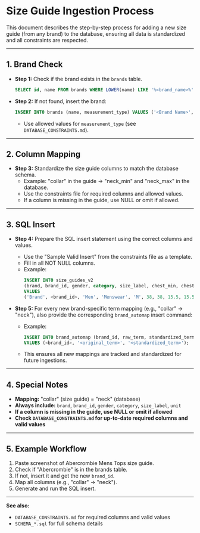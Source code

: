 # Size Guide Ingestion Process

This document describes the step-by-step process for adding a new size guide (from any brand) to the database, ensuring all data is standardized and all constraints are respected.

---

## 1. Brand Check

- **Step 1:** Check if the brand exists in the `brands` table.
  ```sql
  SELECT id, name FROM brands WHERE LOWER(name) LIKE '%<brand_name>%';
  ```
- **Step 2:** If not found, insert the brand:
  ```sql
  INSERT INTO brands (name, measurement_type) VALUES ('<Brand Name>', '<brand_level|product_level>') RETURNING id;
  ```
  - Use allowed values for `measurement_type` (see `DATABASE_CONSTRAINTS.md`).

---

## 2. Column Mapping

- **Step 3:** Standardize the size guide columns to match the database schema.
  - Example: "collar" in the guide → "neck_min" and "neck_max" in the database.
  - Use the constraints file for required columns and allowed values.
  - If a column is missing in the guide, use NULL or omit if allowed.

---

## 3. SQL Insert

- **Step 4:** Prepare the SQL insert statement using the correct columns and values.
  - Use the "Sample Valid Insert" from the constraints file as a template.
  - Fill in all NOT NULL columns.
  - Example:
    ```sql
    INSERT INTO size_guides_v2
    (brand, brand_id, gender, category, size_label, chest_min, chest_max, neck_min, neck_max, waist_min, waist_max, unit)
    VALUES
    ('Brand', <brand_id>, 'Men', 'Menswear', 'M', 38, 38, 15.5, 15.5, 32, 32, 'in');
    ```

- **Step 5:** For every new brand-specific term mapping (e.g., "collar" → "neck"), also provide the corresponding `brand_automap` insert command:
  - Example:
    ```sql
    INSERT INTO brand_automap (brand_id, raw_term, standardized_term)
    VALUES (<brand_id>, '<original_term>', '<standardized_term>');
    ```
  - This ensures all new mappings are tracked and standardized for future ingestions.

---

## 4. Special Notes

- **Mapping:** "collar" (size guide) = "neck" (database)
- **Always include:** `brand`, `brand_id`, `gender`, `category`, `size_label`, `unit`
- **If a column is missing in the guide, use NULL or omit if allowed**
- **Check `DATABASE_CONSTRAINTS.md` for up-to-date required columns and valid values**

---

## 5. Example Workflow

1. Paste screenshot of Abercrombie Mens Tops size guide.
2. Check if "Abercrombie" is in the brands table.
3. If not, insert it and get the new `brand_id`.
4. Map all columns (e.g., "collar" → "neck").
5. Generate and run the SQL insert.

---

**See also:**  
- `DATABASE_CONSTRAINTS.md` for required columns and valid values  
- `SCHEMA_*.sql` for full schema details 